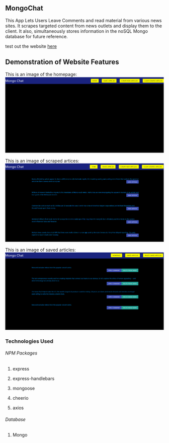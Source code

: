 
## MongoChat 
This App Lets Users Leave Comments and read material from various news sites. It scrapes targeted content
from news outlets and display them to the client. It also, simultaneously stores information in the noSQL
Mongo database for future reference.

test out the website [here](https://warm-meadow-54505.herokuapp.com/)

## Demonstration of Website Features

This is an image of the homepage:
![Homepage](public/images/Mongopic2.png)

This is an image of scraped artices:
![Articles](public/images/Mongopic.png)

This is an image of saved articles:
![Saved](public/images/Mongopic3.png)

### Technologies Used

 ###### NPM Packages

   1. express

   2. express-handlebars

   3. mongoose

   4. cheerio

   5. axios

###### Database
 1. Mongo




